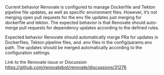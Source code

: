Current behavior
Renovate is configured to manage Dockerfile and Tekton pipeline file updates, as well as specific environment files. However, it’s not merging open pull requests for the env file updates just merging for dockerfile and tekton. The expected behavior is that Renovate should auto-merge pull requests for dependency updates according to the defined rules.

Expected behavior
Renovate should automatically merge PRa for updates in Dockerfiles, Tekton pipeline files, and .env files in the config/params.env path. The updates should be merged automatically according to the configuration settings.

Link to the Renovate issue or Discussion
https://github.com/renovatebot/renovate/discussions/31276 
